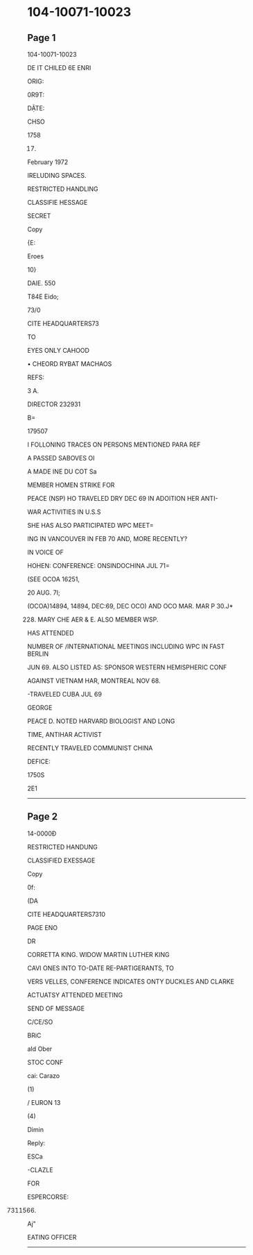 # 104-10071-10023

## Page 1

104-10071-10023

DE IT CHILED 6E ENRI

ORIG:

0R9T:

DẶTE:

CHSO

1758

17.

February 1972

IRELUDING SPACES.

RESTRICTED HANDLING

CLASSIFIE HESSAGE

SECRET

Copy

{E:

Eroes

10}

DAIE. 550

T84E Eido;

73/0

CITE HEADQUARTERS73

TO

EYES ONLY CAHOOD

• CHEORD RYBAT MACHAOS

REFS:

3 A.

DIRECTOR 232931

B=

179507

I FOLLONING TRACES ON PERSONS MENTIONED PARA REF

A PASSED SABOVES OI

A MADE INE DU COT Sa

MEMBER HOMEN STRIKE FOR

PEACE (NSP) HO TRAVELED DRY DEC 69 IN ADOITION HER ANTI-

WAR ACTIVITIES IN U.S.S

SHE HAS ALSO PARTICIPATED WPC MEET=

ING IN VANCOUVER IN FEB 70 AND, MORE RECENTLY?

IN VOICE OF

HOHEN: CONFERENCE: ONSINDOCHINA JUL 71=

(SEE OCOA 16251,

20 AUG. 7I;

(OCOA)14894, 14894, DEC:69, DEC OCO) AND OCO MAR. MAR P 30.J*

228. MARY CHE AER & E. ALSO MEMBER WSP.

HAS ATTENDED

NUMBER OF /INTERNATIONAL MEETINGS INCLUDING WPC IN FAST BERLIN

JUN 69. ALSO LISTED AS: SPONSOR WESTERN HEMISPHERIC CONF

AGAINST VIETNAM HAR, MONTREAL NOV 68.

-TRAVELED CUBA JUL 69

GEORGE

PEACE D. NOTED HARVARD BIOLOGIST AND LONG

TIME, ANTIHAR ACTIVIST

RECENTLY TRAVELED COMMUNIST CHINA

DEFICE:

1750S

2E1

---

## Page 2

14-0000Đ

RESTRICTED HANDUNG

CLASSIFIED EXESSAGE

Copy

0f:

(DA

CITE HEADQUARTERS7310

PAGE ENO

DR

CORRETTA KING. WIDOW MARTIN LUTHER KING

CAVI ONES INTO TO-DATE RE-PARTIGERANTS, TO

VERS VELLES, CONFERENCE INDICATES ONTY DUCKLES AND CLARKE

ACTUATSY ATTENDED MEETING

SEND OF MESSAGE

C/CE/SO

BRiC

aId Ober

STOC CONF

cai: Carazo

(1)

/ EURON 13

(4)

Dimin

Reply:

ESCa

-CLAZLE

FOR

ESPERCORSE:

7311566.

Aj"

EATING OFFICER

---


